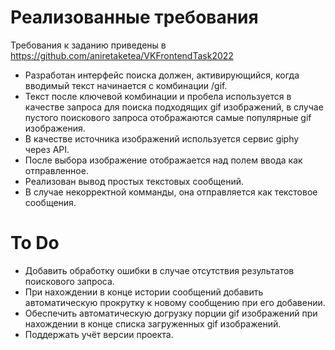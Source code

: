 # Реализованные требования
Требования к заданию приведены в https://github.com/aniretaketea/VKFrontendTask2022

- Разработан интерфейс поиска должен, активирующийся, когда вводимый текст начинается с комбинации /gif.
- Текст после ключевой комбинации и пробела используется в качестве запроса для поиска подходящих gif изображений, в случае пустого поискового запроса отображаются самые популярные gif изображения.
- В качестве источника изображений используется сервис giphy через API.
- После выбора изображение отображается над полем ввода как отправленное.
- Реализован вывод простых текстовых сообщений.
- В случае некорректной комманды, она отправляется как текстовое сообщения.

# To Do

- Добавить обработку ошибки в случае отсутствия результатов поискового запроса.
- При нахождении в конце истории сообщений добавить автоматическую прокрутку к новому сообщению при его добавении.
- Обеспечить автоматическую догрузку порции gif изображений при нахождении в конце списка загруженных gif изображений.
-  Поддержать учёт версии проекта.
